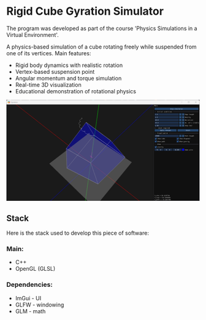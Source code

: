 # Rigid Cube Gyration Simulator
The program was developed as part of the course 'Physics Simulations in a Virtual Environment'.

A physics-based simulation of a cube rotating freely while suspended from one of its vertices. Main features:

- Rigid body dynamics with realistic rotation  
- Vertex-based suspension point  
- Angular momentum and torque simulation  
- Real-time 3D visualization  
- Educational demonstration of rotational physics

![Default view in gyration](img/view.png)
## Stack
Here is the stack used to develop this piece of software:
### Main:
- C++
- OpenGL (GLSL)
### Dependencies:
- ImGui - UI
- GLFW - windowing
- GLM - math